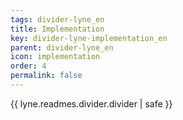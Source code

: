 ```yaml
---
tags: divider-lyne_en
title: Implementation
key: divider-lyne-implementation_en
parent: divider-lyne_en
icon: implementation
order: 4
permalink: false  
---
```

{{ lyne.readmes.divider.divider | safe }}


